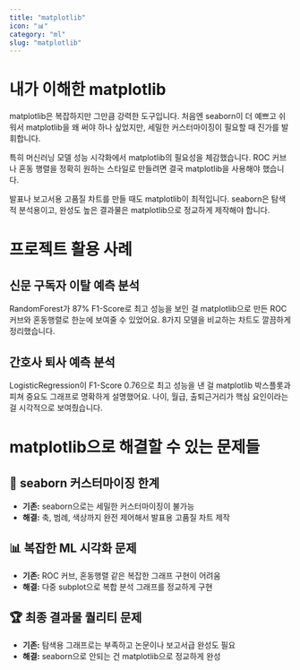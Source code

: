 ```yaml
---
title: "matplotlib"
icon: "📊"
category: "ml"
slug: "matplotlib"
---
```


# 내가 이해한 matplotlib

matplotlib은 복잡하지만 그만큼 강력한 도구입니다. 처음엔 seaborn이 더 예쁘고 쉬워서 matplotlib을 왜 써야 하나 싶었지만, 세밀한 커스터마이징이 필요할 때 진가를 발휘합니다.

특히 머신러닝 모델 성능 시각화에서 matplotlib의 필요성을 체감했습니다. ROC 커브나 혼동 행렬을 정확히 원하는 스타일로 만들려면 결국 matplotlib을 사용해야 했습니다.

발표나 보고서용 고품질 차트를 만들 때도 matplotlib이 최적입니다. seaborn은 탐색적 분석용이고, 완성도 높은 결과물은 matplotlib으로 정교하게 제작해야 합니다.

# 프로젝트 활용 사례

## 신문 구독자 이탈 예측 분석
RandomForest가 87% F1-Score로 최고 성능을 보인 걸 matplotlib으로 만든 ROC 커브와 혼동행렬로 한눈에 보여줄 수 있었어요. 8가지 모델을 비교하는 차트도 깔끔하게 정리했습니다.

## 간호사 퇴사 예측 분석
LogisticRegression이 F1-Score 0.76으로 최고 성능을 낸 걸 matplotlib 박스플롯과 피쳐 중요도 그래프로 명확하게 설명했어요. 나이, 월급, 출퇴근거리가 핵심 요인이라는 걸 시각적으로 보여줬습니다.

# matplotlib으로 해결할 수 있는 문제들

## 🎨 seaborn 커스터마이징 한계
- **기존:** seaborn으로는 세밀한 커스터마이징이 불가능
- **해결:** 축, 범례, 색상까지 완전 제어해서 발표용 고품질 차트 제작

## 📊 복잡한 ML 시각화 문제
- **기존:** ROC 커브, 혼동행렬 같은 복잡한 그래프 구현이 어려움
- **해결:** 다중 subplot으로 복합 분석 그래프를 정교하게 구현

## 🏆 최종 결과물 퀄리티 문제
- **기존:** 탐색용 그래프로는 부족하고 논문이나 보고서급 완성도 필요
- **해결:** seaborn으로 안되는 건 matplotlib으로 정교하게 완성
